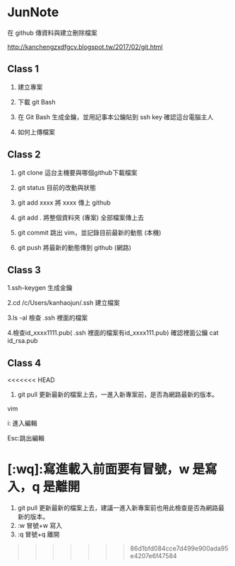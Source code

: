 ﻿# JunNote

在 github 傳資料與建立刪除檔案

http://kanchengzxdfgcv.blogspot.tw/2017/02/git.html


## Class 1

1. 建立專案

2. 下載 git Bash

3. 在 Git Bash 生成金鑰，並用記事本公鑰貼到 ssh key 確認這台電腦主人

4. 如何上傳檔案


## Class 2

1. git clone 這台主機要與哪個github下載檔案

2. git status 目前的改動與狀態

3. git add xxxx 將 xxxx 傳上 github

4. git add . 將整個資料夾 (專案) 全部檔案傳上去
      
5. git commit 跳出 vim，並記錄目前最新的動態 (本機)

6. git push 將最新的動態傳到 github (網路)

## Class 3

1.ssh-keygen 生成金鑰

2.cd /c/Users/kanhaojun/.ssh 建立檔案

3.ls -al 檢查 .ssh 裡面的檔案

4.檢查id_xxxx1111.pub( .ssh 裡面的檔案有id_xxxx111.pub) 確認裡面公鑰
cat id_rsa.pub 


## Class 4
<<<<<<< HEAD
1. git pull 更新最新的檔案上去，一進入新專案前，是否為網路最新的版本。

vim

i: 進入編輯

Esc:跳出編輯

[:wq]:寫進載入前面要有冒號，w 是寫入，q 是離開
=======
1. git pull 更新最新的檔案上去，建議一進入新專案前也用此檢查是否為網路最新的版本。
2. :w 冒號+w 寫入
3. :q 冒號+q 離開
>>>>>>> 86d1bfd084cce7d499e900ada95e4207e6f47584



